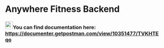 # Anywhere Fitness Backend # 


### <img height="25" width="25" src="https://cdn.jsdelivr.net/npm/simple-icons@v3/icons/postman.svg" />You can find documentation here:  https://documenter.getpostman.com/view/10351477/TVKHTEqo    






